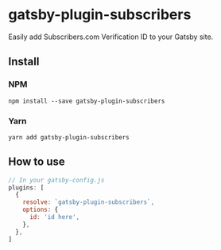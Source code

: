 # gatsby-plugin-subscribers

Easily add Subscribers.com Verification ID to your Gatsby site.

## Install

### NPM
`npm install --save gatsby-plugin-subscribers`

### Yarn

`yarn add gatsby-plugin-subscribers`

## How to use

```javascript
// In your gatsby-config.js
plugins: [
  {
    resolve: `gatsby-plugin-subscribers`,
    options: {
      id: 'id here',
    },
  },
]
```